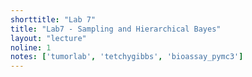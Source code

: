 ```yaml
---
shorttitle: "Lab 7"
title: "Lab7 - Sampling and Hierarchical Bayes"
layout: "lecture"
noline: 1
notes: ['tumorlab', 'tetchygibbs', 'bioassay_pymc3']
---
```

